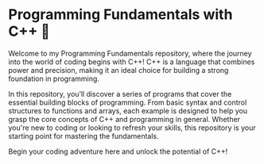 # Programming Fundamentals with C++ 🌟

Welcome to my Programming Fundamentals repository, where the journey into the world of coding begins with C++! C++ is a language that combines power and precision, making it an ideal choice for building a strong foundation in programming.

In this repository, you’ll discover a series of programs that cover the essential building blocks of programming. From basic syntax and control structures to functions and arrays, each example is designed to help you grasp the core concepts of C++ and programming in general. Whether you're new to coding or looking to refresh your skills, this repository is your starting point for mastering the fundamentals.

Begin your coding adventure here and unlock the potential of C++!
